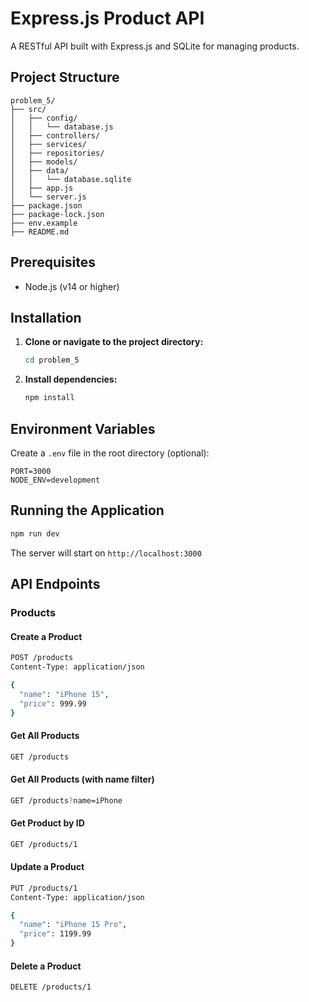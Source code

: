 # Express.js Product API

A RESTful API built with Express.js and SQLite for managing products.

## Project Structure

```
problem_5/
├── src/
│   ├── config/
│   │   └── database.js
│   ├── controllers/
│   ├── services/
│   ├── repositories/
│   ├── models/
│   ├── data/
│   │   └── database.sqlite
│   ├── app.js
│   └── server.js
├── package.json
├── package-lock.json
├── env.example
├── README.md
```

## Prerequisites

- Node.js (v14 or higher)

## Installation

1. **Clone or navigate to the project directory:**
   ```bash
   cd problem_5
   ```

2. **Install dependencies:**
   ```bash
   npm install
   ```

## Environment Variables

Create a `.env` file in the root directory (optional):

```env
PORT=3000
NODE_ENV=development
```

## Running the Application

```bash
npm run dev
```

The server will start on `http://localhost:3000`

## API Endpoints

### Products

#### Create a Product
```bash
POST /products
Content-Type: application/json

{
  "name": "iPhone 15",
  "price": 999.99
}
```

#### Get All Products
```bash
GET /products
```

#### Get All Products (with name filter)
```bash
GET /products?name=iPhone
```

#### Get Product by ID
```bash
GET /products/1
```

#### Update a Product
```bash
PUT /products/1
Content-Type: application/json

{
  "name": "iPhone 15 Pro",
  "price": 1199.99
}
```

#### Delete a Product
```bash
DELETE /products/1
```
